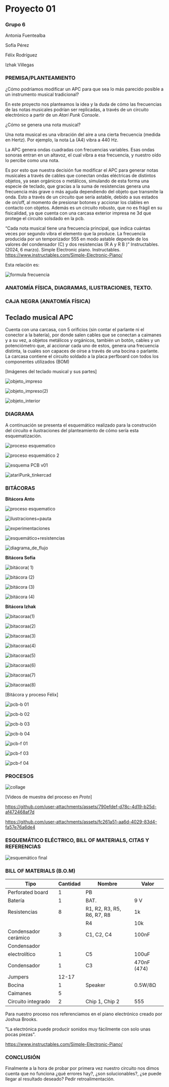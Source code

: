 # Proyecto 01 

### Grupo 6 

Antonia Fuentealba

Sofía Pérez

Félix Rodríguez

Izhak Villegas


### PREMISA/PLANTEAMIENTO

¿Cómo podríamos modificar un APC para que sea lo más parecido posible a un instrumento musical tradicional?

En este proyecto nos planteamos la idea y la duda de cómo las frecuencias de las notas musicales podrían ser replicadas, a través de un circuito electrónico a partir de un _Atari Punk Console_.

¿Cómo se genera una nota musical?

Una nota musical es una vibración del aire a una cierta frecuencia (medida en Hertz). Por ejemplo, la nota La (A4) vibra a 440 Hz.

La APC genera ondas cuadradas con frecuencias variables. Esas ondas sonoras entran en un altavoz, el cual vibra a esa frecuencia, y nuestro oído lo percibe como una nota. 

Es por esto que nuestra decisión fue modificar el APC  para generar notas musicales a través de cables que conectan ondas eléctricas de distintos objetos, ya sean orgánicos o metálicos, simulando de esta forma una especie de teclado, que gracias a la suma de resistencias genera una frecuencia más grave o más aguda dependiendo del objeto que transmite la onda. Esto a través de un circuito que sería astable, debido a sus estados de on/off, al momento de presionar botones y accionar los clables en contacto con objetos. Además es un circuito robusto, que no es frágil en su fisicalidad, ya que cuenta con una carcasa exterior impresa ne 3d que protege el circuito solsdado en la pcb.


“Cada nota musical tiene una frecuencia principal, que indica cuántas veces por segundo vibra el elemento que la produce. La frecuencia producida por un temporizador 555 en modo astable depende de los valores del condensador (C) y dos resistencias (R A  y R B )”
Instructables. (2024, 6 marzo). 
Simple Electronic piano. Instructables. https://www.instructables.com/Simple-Electronic-Piano/ 


Esta relación es:

![formula frecuencia](https://github.com/user-attachments/assets/a927dec7-da5b-4a46-ba7b-c661a13953b0)


### ANATOMÍA FÍSICA, DIAGRAMAS, ILUSTRACIONES, TEXTO.

### CAJA NEGRA (ANATOMÍA FÍSICA)

## Teclado musical APC

Cuenta con una carcasa, con 5 orificios (sin contar el parlante ni el conector a la batería), por donde salen cables que se conectan a caimanes y a su vez, a objetos metálicos y orgánicos, también un botón, cables y un potenciómetro que, al accionar cada uno de estos, genera una frecuencia distinta, la cuales son capaces de oírse a través de una bocina o parlante.
La carcasa contiene el circuito soldado a la placa perfboard con todos los componentes utilizados (BOM) 

[Imágenes del teclado musical y sus partes]

![objeto_impreso](https://github.com/user-attachments/assets/6cefe40c-f04d-4942-ad06-59c471b750db)

![objeto_impreso(2)](https://github.com/user-attachments/assets/a9d3763a-ff72-4b65-8ec3-7df49ac4e816)

![objeto_interior](https://github.com/user-attachments/assets/03c8000e-0451-456f-9254-ddd9455dddd3)


### DIAGRAMA

A continuación se presenta el esquemático realizado para la construción del circuito e ilustraciones del planteamiento de cómo sería esta esquematización.

![proceso esquematico](https://github.com/user-attachments/assets/efa2b254-972b-4659-a288-a0179d86cc8a)

![proceso esquemático 2](https://github.com/user-attachments/assets/0f6e6ea2-a143-4246-bc55-a771e96a44b0)

![esquema PCB v01](https://github.com/user-attachments/assets/7bd40cd4-ea5f-4d39-ab66-42cd65187ce7)

![atariPunk_tinkercad](https://github.com/user-attachments/assets/b9c7a5fb-ebcf-4578-bf73-661e21ace227)


### BITÁCORAS


**Bitácora Anto**

![proceso esquematico](https://github.com/user-attachments/assets/9ec37cbc-8700-440d-84ee-4a30ac33551b)

![ilustraciones+pauta](https://github.com/user-attachments/assets/d9cf7cdb-72ed-40ac-83de-da013afd2faf)

![experimentaciones](https://github.com/user-attachments/assets/a57aadb4-f099-4764-8776-6155a9fbd3c1)

![esquemático+resistencias](https://github.com/user-attachments/assets/8d21b44e-217e-4f1e-8ace-e8740c008f11)

![diagrama_de_flujo](https://github.com/user-attachments/assets/0a261737-c85c-4d27-971f-a1185fb84180)


**Bitácora Sofía**

![bitácora( 1)](https://github.com/user-attachments/assets/308d73b3-f04f-4ee4-b46c-71aef1f205b1)

![bitácora (2)](https://github.com/user-attachments/assets/a54c759f-bac9-443e-8253-7e9f78df3693)

![bitácora (3)](https://github.com/user-attachments/assets/b6a5a372-3fe6-46d3-9e5a-aba47dcb8586)

![bitácora (4)](https://github.com/user-attachments/assets/5beb6233-d07a-400c-8922-deabe9f41276)


**Bitácora Izhak**

![bitacoraa(1)](https://github.com/user-attachments/assets/06cbf094-a9fa-44b5-87fa-650e759eabd5)

![bitacoraa(2)](https://github.com/user-attachments/assets/815f0466-ced7-4b66-97cc-6851563e4a50)

![bitacoraa(3)](https://github.com/user-attachments/assets/47a7b342-b060-4438-a8bc-2e5703b43a73)

![bitacoraa(4)](https://github.com/user-attachments/assets/f74de39b-bef5-4579-8424-3f14ba285eb7)

![bitacoraa(5)](https://github.com/user-attachments/assets/c6b54ba0-879a-471b-b8ae-ae4732195bc2)

![bitacoraa(6)](https://github.com/user-attachments/assets/b74d0fad-4f96-480a-8419-d0bd0416c4f9)

![bitacoraa(7)](https://github.com/user-attachments/assets/b7f42ee8-18b5-47a8-b49b-ed2d7ca859a8)

![bitacoraa(8)](https://github.com/user-attachments/assets/eca564ee-980d-4eb8-9bf2-099fae8443c9)

[Bitácora y proceso Félix]

![pcb-b 01](https://github.com/user-attachments/assets/9e0722f8-1cba-4608-b3e8-b46a80050a03)

![pcb-b 02](https://github.com/user-attachments/assets/08aa160f-f32e-4c70-8910-ef2a5756bd00)

![pcb-b 03](https://github.com/user-attachments/assets/3692d526-e061-493c-bda7-4fcf1c285bd3)

![pcb-b 04](https://github.com/user-attachments/assets/2d4d658b-507f-4b8d-8191-4c719357a0cf)

![pcb-f 01](https://github.com/user-attachments/assets/a9feff96-f1c3-4061-96da-79095294b415)

![pcb-f 03](https://github.com/user-attachments/assets/0c6f8559-4a3a-4312-9c8b-f48caa01b51e)

![pcb-f 04](https://github.com/user-attachments/assets/be324029-0bbd-4957-a359-221dfb8833fd)

### PROCESOS

![collage](https://github.com/user-attachments/assets/fdcaa42d-2d9e-4889-bf8a-62206cc4c7d6)

[Videos de muestra del proceso en _Proto_]

https://github.com/user-attachments/assets/790efdef-d78c-4d19-b25d-af472468af7d

https://github.com/user-attachments/assets/fc261a51-aa6d-4029-83d4-fa57e76a6de4


### ESQUEMÁTICO ELÉCTRICO, BILL OF MATERIALS, CITAS Y REFERENCIAS

![esquemático final](https://github.com/user-attachments/assets/2b33f657-323f-4d00-a9f6-1db51bee0faa)

### BILL OF MATERIALS (B.O.M)

| Tipo                  | Cantidad | Nombre                  | Valor      |
|-----------------------|----------|-------------------------|------------|
| Perforated board      | 1        | PB                      |            |
| Batería               | 1        | BAT.                    | 9 V        |
| Resistencias          | 8        | R1, R2, R3, R5, R6, R7, R8 | 1k      |
|                       |          | R4                      | 10k        |
| Condensador cerámico  | 3        | C1, C2, C4              | 100nF      |
| Condensador 
  electrolítico         | 1        | C5                      | 100uF      |
| Condensador           | 1        | C3                      | 470nF (474)|
| Jumpers               | 12-17    |                         |            |
| Bocina                | 1        | Speaker                 | 0.5W/8Ω    |
| Caimanes              | 5        |                         |            |
| Circuito integrado    | 2        | Chip 1, Chip 2          | 555        |

Para nuestro proceso nos referenciamos en el piano electrónico creado por Joshua Brooks.

"La electrónica puede producir sonidos muy fácilmente con solo unas pocas piezas".

https://www.instructables.com/Simple-Electronic-Piano/ 

### CONCLUSIÓN 

Finalmente a la hora de probar por primera vez nuestro circuito nos dimos cuenta que no funciona
¿qué errores hay?, ¿son solucionables?, ¿se puede llegar al resultado deseado?
Pedir retroalimentación.
